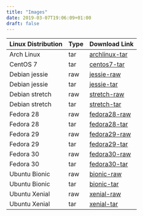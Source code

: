 ```yaml
---
title: "Images"
date: 2019-03-07T19:06:09+01:00
draft: false
---
```


| Linux Distribution | Type | Download Link |
| ------------------ | ---- | ------------- |
| Arch Linux         | tar  | [archlinux-tar](/storage/archlinux/archlinux/raw/image.tar.xz)              |
| CentOS 7           | tar  | [centos7-tar](/storage/centos/7/tar/image.tar.xz)              |
| Debian jessie      | raw  | [jessie-raw](/storage/debian/jessie/raw/image.raw.xz) | 
| Debian jessie      | tar  | [jessie-tar](/storage/debian/jessie/tar/image.tar.xz) | 
| Debian stretch     | raw  | [stretch-raw](/storage/debian/stretch/raw/image.raw.xz) | 
| Debian stretch     | tar  | [stretch-tar](/storage/debian/stretch/tar/image.tar.xz) | 
| Fedora 28          | raw  | [fedora28-raw](/storage/fedora/28/raw/image.raw.xz)              |
| Fedora 28          | tar  | [fedora28-tar](/storage/fedora/28/tar/image.tar.xz)              |
| Fedora 29          | raw  | [fedora29-raw](/storage/fedora/29/raw/image.raw.xz)              |
| Fedora 29          | tar  | [fedora29-tar](/storage/fedora/29/tar/image.tar.xz)              |
| Fedora 30          | raw  | [fedora30-raw](/storage/fedora/30/raw/image.raw.xz)              |
| Fedora 30          | tar  | [fedora30-tar](/storage/fedora/30/tar/image.tar.xz)              |
| Ubuntu Bionic      | raw  | [bionic-raw](/storage/ubuntu/bionic/raw/image.raw.xz)              |
| Ubuntu Bionic      | tar  | [bionic-tar](/storage/ubuntu/bionic/tar/image.tar.xz)              |
| Ubuntu Xenial      | raw  | [xenial-raw](/storage/ubuntu/xenial/raw/image.raw.xz)              |
| Ubuntu Xenial      | tar  | [xenial-tar](/storage/ubuntu/xenial/tar/image.tar.xz)              |
